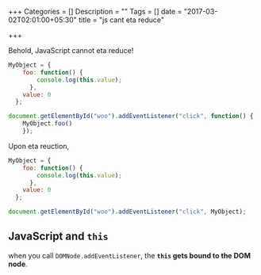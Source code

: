 +++
Categories = []
Description = ""
Tags = []
date = "2017-03-02T02:01:00+05:30"
title = "js cant eta reduce"

+++


Behold, JavaScript cannot eta reduce!

```js
MyObject = {
    foo: function() {
        console.log(this.value);
      },
    value: 0
  };

document.getElementById("woo").addEventListener("click", function() { 
    MyObject.foo()
    });
```


Upon eta reuction,

```js
MyObject = {
    foo: function() {
        console.log(this.value);
      },
    value: 0
  };

document.getElementById("woo").addEventListener("click", MyObject);
```

## JavaScript and `this`

when you call `DOMNode.addEventListener`, the **`this` gets bound to the DOM node**.

